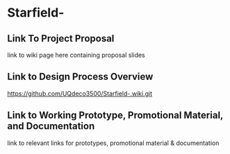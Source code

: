 # Starfield-

## Link To Project Proposal
link to wiki page here containing proposal slides

## Link to Design Process Overview
https://github.com/UQdeco3500/Starfield-.wiki.git

## Link to Working Prototype, Promotional Material, and Documentation
link to relevant links for prototypes, promotional material & documentation
